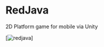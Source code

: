 # RedJava
 
 2D Platform game for mobile via Unity

[![redjava](RedJava/RedJAVA/img/redjava_img1.png "RedJava")]
